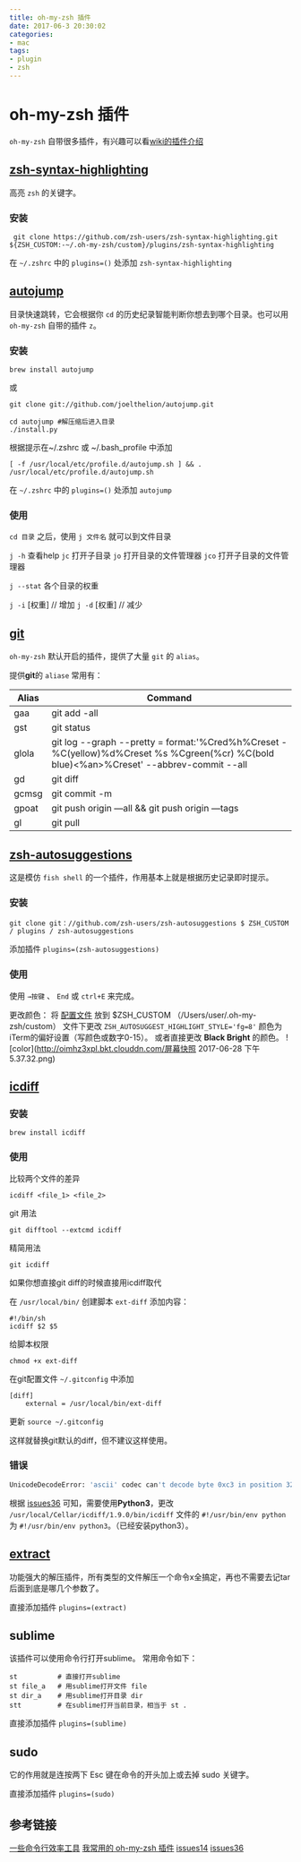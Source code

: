 ```yaml
---
title: oh-my-zsh 插件
date: 2017-06-3 20:30:02
categories:
- mac
tags:
- plugin
- zsh
---
```


# oh-my-zsh 插件
`oh-my-zsh` 自带很多插件，有兴趣可以看[wiki的插件介绍](https://github.com/robbyrussell/oh-my-zsh/wiki/Plugins)

## [zsh-syntax-highlighting](https://github.com/zsh-users/zsh-syntax-highlighting)
高亮 `zsh` 的关键字。
### 安装

```
 git clone https://github.com/zsh-users/zsh-syntax-highlighting.git ${ZSH_CUSTOM:-~/.oh-my-zsh/custom}/plugins/zsh-syntax-highlighting
```
在 `~/.zshrc` 中的 `plugins=()` 处添加 `zsh-syntax-highlighting`

<!-- more -->

## [autojump](https://github.com/wting/autojump)
目录快速跳转，它会根据你 `cd` 的历史纪录智能判断你想去到哪个目录。也可以用 `oh-my-zsh` 自带的插件 `z`。
### 安装

```
brew install autojump
```

或

```
git clone git://github.com/joelthelion/autojump.git

cd autojump #解压缩后进入目录
./install.py 
```
根据提示在~/.zshrc 或 ~/.bash_profile 中添加

```
[ -f /usr/local/etc/profile.d/autojump.sh ] && . /usr/local/etc/profile.d/autojump.sh
```

在 `~/.zshrc` 中的 `plugins=()` 处添加 `autojump`

### 使用 
`cd 目录` 之后，使用 `j 文件名` 就可以到文件目录

`j -h` 查看help 
`jc` 打开子目录
`jo` 打开目录的文件管理器
`jco` 打开子目录的文件管理器

`j --stat` 各个目录的权重

`j -i` [权重] // 增加
`j -d` [权重] // 减少

## [git](https://github.com/robbyrussell/oh-my-zsh/wiki/Plugin:git)
`oh-my-zsh` 默认开启的插件，提供了大量 `git` 的 `alias`。

提供**git**的 `aliase` 常用有：

| Alias | Command |
| --- | --- |
| gaa | git add -all |
| gst | git status |
| glola | git log --graph --pretty = format:'%Cred%h%Creset -%C(yellow)%d%Creset %s %Cgreen(%cr) %C(bold blue)<%an>%Creset' --abbrev-commit --all |
| gd | git diff |
| gcmsg | git commit -m |
| gpoat | git push origin —all && git push origin —tags |
| gl | git pull |


## [zsh-autosuggestions](https://github.com/zsh-users/zsh-autosuggestions)
这是模仿 `fish shell` 的一个插件，作用基本上就是根据历史记录即时提示。
### 安装

```
git clone git：//github.com/zsh-users/zsh-autosuggestions $ ZSH_CUSTOM / plugins / zsh-autosuggestions
```
添加插件 `plugins=(zsh-autosuggestions)`

### 使用
使用 `→按键` 、 `End` 或 `ctrl+E` 来完成。

更改颜色：
将 [配置文件](https://github.com/zsh-users/zsh-autosuggestions/blob/master/src/config.zsh) 放到 $ZSH_CUSTOM （/Users/user/.oh-my-zsh/custom） 文件下更改 `ZSH_AUTOSUGGEST_HIGHLIGHT_STYLE='fg=8'` 颜色为iTerm的偏好设置（写颜色或数字0-15）。
或者直接更改 **Black Bright** 的颜色。
![color](http://oimhz3xpl.bkt.clouddn.com/屏幕快照 2017-06-28 下午5.37.32.png)

## [icdiff](https://github.com/jeffkaufman/icdiff)
### 安装

```
brew install icdiff
```

### 使用
比较两个文件的差异 

```
icdiff <file_1> <file_2>
```

git 用法

```
git difftool --extcmd icdiff
```

精简用法

```
git icdiff
```

如果你想直接git diff的时候直接用icdiff取代

在 `/usr/local/bin/` 创建脚本 `ext-diff` 添加内容：

```
#!/bin/sh
icdiff $2 $5
```

给脚本权限

```
chmod +x ext-diff
```

在git配置文件 `~/.gitconfig` 中添加

```
[diff]
    external = /usr/local/bin/ext-diff
```

更新 `source ~/.gitconfig`

这样就替换git默认的diff，但不建议这样使用。

### 错误

```bash
UnicodeDecodeError: 'ascii' codec can't decode byte 0xc3 in position 32: ordinal not in range(128)
```

根据 [issues36](https://github.com/jeffkaufman/icdiff/issues/36) 可知，需要使用**Python3**，更改 `/usr/local/Cellar/icdiff/1.9.0/bin/icdiff` 文件的 `#!/usr/bin/env python` 为 `#!/usr/bin/env python3`。（已经安装python3）。

## [extract](https://github.com/robbyrussell/oh-my-zsh/tree/master/plugins/extract)
功能强大的解压插件，所有类型的文件解压一个命令x全搞定，再也不需要去记tar后面到底是哪几个参数了。

直接添加插件 `plugins=(extract)`

## sublime
该插件可以使用命令行打开sublime。
常用命令如下：

```
st          # 直接打开sublime
st file_a   # 用sublime打开文件 file
st dir_a    # 用sublime打开目录 dir
stt         # 在sublime打开当前目录，相当于 st .
```

直接添加插件 `plugins=(sublime)`

## sudo 
它的作用就是连按两下 Esc 键在命令的开头加上或去掉 sudo 关键字。

直接添加插件 `plugins=(sudo)`

## 参考链接
[一些命令行效率工具](http://wulfric.me/2015/08/zsh/)
[我常用的 oh-my-zsh 插件](http://blog.yxjxx.com/2016/01/22/Most-useful-oh-my-zsh-plugins.html)
[issues14](https://github.com/jeffkaufman/icdiff/issues/14)
[issues36](https://github.com/jeffkaufman/icdiff/issues/36)


